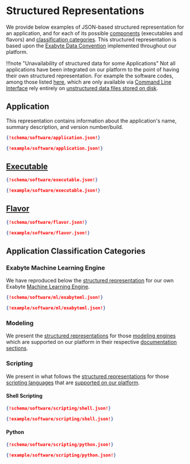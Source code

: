 # Structured Representations

We provide below examples of JSON-based structured representation for an application, and for each of its possible [components](overview.md#applications) (executables and flavors) and [classification categories](classification/overview.md). This structured representation is based upon the [Exabyte Data Convention](../data-structured/overview.md) implemented throughout our platform. 

!!!note "Unavailability of structured data for some Applications"
    Not all applications have been integrated on our platform to the point of having their own structured representation. For example the software codes, among those listed [here](../software-directory/overview.md), which are only available via [Command Line Interface](../cli/overview.md) rely entirely on [unstructured data files stored on disk](../data-on-disk/overview.md).

## Application

This representation contains information about the application's name, summary description, and version number/build.

```json tab="Schema" 
{!schema/software/application.json!}
```

```json tab="Example" 
{!example/software/application.json!}
```

## [Executable](components.md#executables)

```json tab="Schema" 
{!schema/software/executable.json!}
```

```json tab="Example" 
{!example/software/executable.json!}
```

## [Flavor](components.md#flavors)

```json tab="Schema" 
{!schema/software/flavor.json!}
```

```json tab="Example" 
{!example/software/flavor.json!}
```

## Application Classification Categories

### Exabyte Machine Learning Engine

We have reproduced below the [structured representation](../data-structured/overview.md) for our own Exabyte [Machine Learning Engine](classification/machine-learning.md). 

```json tab="Schema" 
{!schema/software/ml/exabyteml.json!}
```

```json tab="Example" 
{!example/software/ml/exabyteml.json!}
```

### Modeling

We present the [structured representations](../data-structured/overview.md) for those [modeling engines](classification/modeling.md) which are supported on our platform in their respective [documentation sections](../software-directory/overview.md).

### Scripting

We present in what follows the [structured representations](../data-structured/overview.md) for those [scripting languages](classification/scripting.md) that are [supported on our platform](../software-directory/overview.md).

#### Shell Scripting

```json tab="Schema" 
{!schema/software/scripting/shell.json!}
```

```json tab="Example" 
{!example/software/scripting/shell.json!}
```

#### Python

```json tab="Schema" 
{!schema/software/scripting/python.json!}
```

```json tab="Example" 
{!example/software/scripting/python.json!}
```
